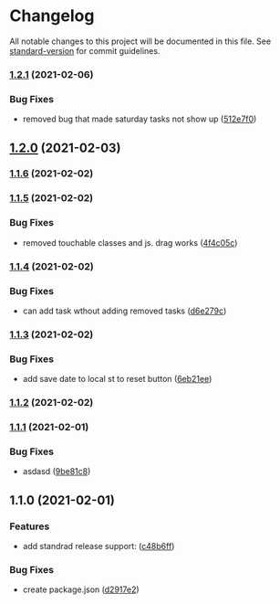 # Changelog

All notable changes to this project will be documented in this file. See [standard-version](https://github.com/conventional-changelog/standard-version) for commit guidelines.

### [1.2.1](https://github.com/justinwilliamsrva/dailyRoutineChecker/compare/v1.2.0...v1.2.1) (2021-02-06)


### Bug Fixes

* removed bug that made saturday tasks not show up ([512e7f0](https://github.com/justinwilliamsrva/dailyRoutineChecker/commit/512e7f09d05806ea568f012a19b1bfd35ebed00b))

## [1.2.0](https://github.com/justinwilliamsrva/dailyRoutineChecker/compare/v1.1.6...v1.2.0) (2021-02-03)

### [1.1.6](https://github.com/justinwilliamsrva/dailyRoutineChecker/compare/v1.1.5...v1.1.6) (2021-02-02)

### [1.1.5](https://github.com/justinwilliamsrva/dailyRoutineChecker/compare/v1.1.4...v1.1.5) (2021-02-02)


### Bug Fixes

* removed touchable classes and js. drag works ([4f4c05c](https://github.com/justinwilliamsrva/dailyRoutineChecker/commit/4f4c05caacf69a5b23579f8ecec421029d0eaabc))

### [1.1.4](https://github.com/justinwilliamsrva/dailyRoutineChecker/compare/v1.1.3...v1.1.4) (2021-02-02)


### Bug Fixes

* can add task wthout adding removed tasks ([d6e279c](https://github.com/justinwilliamsrva/dailyRoutineChecker/commit/d6e279c6ad2f875980c4757e88500a5f2fb995c3))

### [1.1.3](https://github.com/justinwilliamsrva/dailyRoutineChecker/compare/v1.1.2...v1.1.3) (2021-02-02)


### Bug Fixes

* add save date to local st to reset button ([6eb21ee](https://github.com/justinwilliamsrva/dailyRoutineChecker/commit/6eb21ee91d8435d73974fe4cdcfe1224161a0bfd))

### [1.1.2](https://github.com/justinwilliamsrva/dailyRoutineChecker/compare/v1.1.1...v1.1.2) (2021-02-02)

### [1.1.1](https://github.com/justinwilliamsrva/dailyRoutineChecker/compare/v1.1.0...v1.1.1) (2021-02-01)


### Bug Fixes

* asdasd ([9be81c8](https://github.com/justinwilliamsrva/dailyRoutineChecker/commit/9be81c8d9587df15508794766d510d7ac72cdffb))

## 1.1.0 (2021-02-01)


### Features

* add standrad release support: ([c48b6ff](https://github.com/justinwilliamsrva/dailyRoutineChecker/commit/c48b6ff110417e0ae6b1ae63221702822f495a5f))


### Bug Fixes

* create package.json ([d2917e2](https://github.com/justinwilliamsrva/dailyRoutineChecker/commit/d2917e28951c2df517f4562fdfec6aed25937d62))
